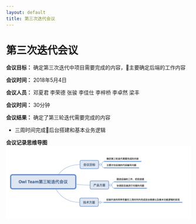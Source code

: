 ```yaml
---
layout: default
title: 第三次迭代会议
---
```


# 第三次迭代会议

**会议目标：** 确定第三次迭代中项目需要完成的内容，主要确定后端的工作内容

**会议时间：** 2018年5月4日

**会议人员：** 邓夏君 李荣德 张骏 李佳仕 李梓桥 李卓然 梁丰

**会议时间：** 30分钟

**会议结果：**
确定了第三轮迭代需要完成的内容
- 三周时间完成后台搭建和基本业务逻辑

**会议记录思维导图**
![meeting3](/assets/meeting3.png)